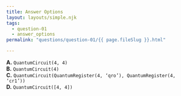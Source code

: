 ```yaml
---
title: Answer Options
layout: layouts/simple.njk
tags:
  - question-01
  - answer_options
permalink: "questions/question-01/{{ page.fileSlug }}.html"

---
```



**A.** `QuantumCircuit(4, 4)`  
**B.** `QuantumCircuit(4)`  
**C.** `QuantumCircuit(QuantumRegister(4, ‘qro’), QuantumRegister(4, ‘cr1’))`  
**D.** `QuantumCircuit([4, 4])`  
